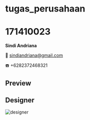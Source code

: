 # tugas_perusahaan

# 171410023
**Sindi Andriana**

:e-mail: sindiandriana@gmail.com

:telephone: +6282372468321

## Preview

## Designer
![designer](https://raw.githubusercontent.com/univmajalengka/171410023/master/designer-database.png) <br />
